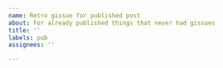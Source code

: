 ```yaml
---
name: Retro gissue for published post
about: For already published things that never had gissues
title: ''
labels: pub
assignees: ''

---
```

